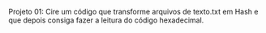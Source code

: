 Projeto 01:
Cire um código que transforme arquivos de texto.txt em Hash e que depois consiga fazer a leitura do código hexadecimal.

